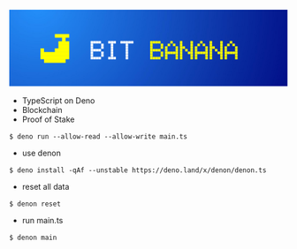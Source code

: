 ![ビットバナナのロゴ](https://github.com/bitbanana/bitbanana/blob/main/resources/images/bitbanana_logo_long.png?raw=true)

- TypeScript on Deno
- Blockchain
- Proof of Stake

```
$ deno run --allow-read --allow-write main.ts
```

- use denon

```
$ deno install -qAf --unstable https://deno.land/x/denon/denon.ts
```

- reset all data

```
$ denon reset
```

- run main.ts

```
$ denon main
```
